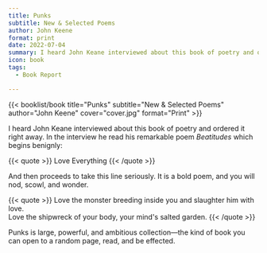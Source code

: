 ```yaml
---
title: Punks
subtitle: New & Selected Poems
author: John Keene
format: print
date: 2022-07-04
summary: I heard John Keane interviewed about this book of poetry and ordered it right away.
icon: book
tags:
  - Book Report

---
```


{{< booklist/book
title="Punks"
subtitle="New & Selected Poems"
author="John Keene"
cover="cover.jpg"
format="Print" >}}

I heard John Keane interviewed about this book of poetry and ordered it right away. In the interview he read his remarkable poem *Beatitudes* which begins benignly: 

{{< quote >}}
Love Everything
{{< /quote >}}

And then proceeds to take this line seriously. It is a bold poem, and you will nod, scowl, and wonder. 

{{< quote >}}
Love the monster breeding inside you and slaughter him with love.<br>
Love the shipwreck of your body, your mind's salted garden.
{{< /quote >}}

Punks is large, powerful, and ambitious collection—the kind of book you can open to a random page, read, and be effected.
